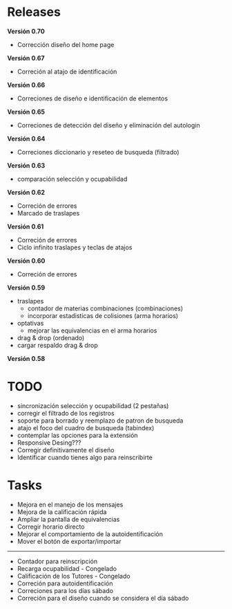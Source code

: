# Releases

**Versión 0.70**
  * Corrección diseño del home page

**Versión 0.67**
  * Correción al atajo de identificación

**Versión 0.66**
  * Correciones de diseño e identificación de elementos

**Versión 0.65**
  * Correciones de detección del diseño y eliminación del autologin

**Versión 0.64**
  * Correciones diccionario y reseteo de busqueda (filtrado)

**Versión 0.63**
  * comparación selección y ocupabilidad

**Versión 0.62**
  * Correción de errores
  * Marcado de traslapes

**Versión 0.61**
  * Correción de errores
  * Ciclo infinito traslapes y teclas de atajos

**Versión 0.60**
  * Correción de errores

**Versión 0.59**
  * traslapes
    * contador de materias combinaciones (combinaciones)
    * incorporar estadisticas de colisiones (arma horarios)
  * optativas
    * mejorar las equivalencias en el arma horarios
  * drag & drop (ordenado)
  * cargar respaldo drag & drop

**Versión 0.58**

# TODO

  * sincronización selección y ocupabilidad (2 pestañas)
  * corregir el filtrado de los registros
  * soporte para borrado y reemplazo de patron de busqueda
  * atajo el foco del cuadro de busqueda (tabindex)
  * contemplar las opciones para la extensión
  * Responsive Desing???
  * Corregir definitivamente el diseño
  * Identificar cuando tienes algo para reinscribirte


# Tasks

  * Mejora en el manejo de los mensajes
  * Mejora de la calificación rápida
  * Ampliar la pantalla de equivalencias
  * Corregir horario directo
  * Mejorar el comportamiento de la autoidentificación
  * Mover el botón de exportar/importar

***

  * Contador para reinscripción
  * Recarga ocupabilidad - Congelado
  * Calificación de los Tutores - Congelado
  * Correción para autoidentificación
  * Correciones para los días sábado
  * Correción para el diseño cuando se considera el día sábado